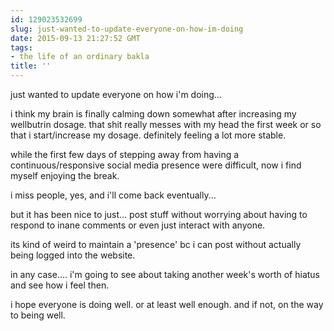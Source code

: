 ```yaml
---
id: 129023532699
slug: just-wanted-to-update-everyone-on-how-im-doing
date: 2015-09-13 21:27:52 GMT
tags:
- the life of an ordinary bakla
title: ''
---
```

just wanted to update everyone on how i'm doing...

i think my brain is finally calming down somewhat after increasing my wellbutrin dosage. that shit really messes with my head the first week or so that i start/increase my dosage. definitely feeling a lot more stable.

while the first few days of stepping away from having a continuous/responsive social media presence were difficult, now i find myself enjoying the break.

i miss people, yes, and i'll come back eventually...

but it has been nice to just... post stuff without worrying about having to respond to inane comments or even just interact with anyone.

its kind of weird to maintain a 'presence' bc i can post without actually being logged into the website. 

in any case.... i'm going to see about taking another week's worth of hiatus and see how i feel then.

i hope everyone is doing well. or at least well enough. and if not, on the way to being well.